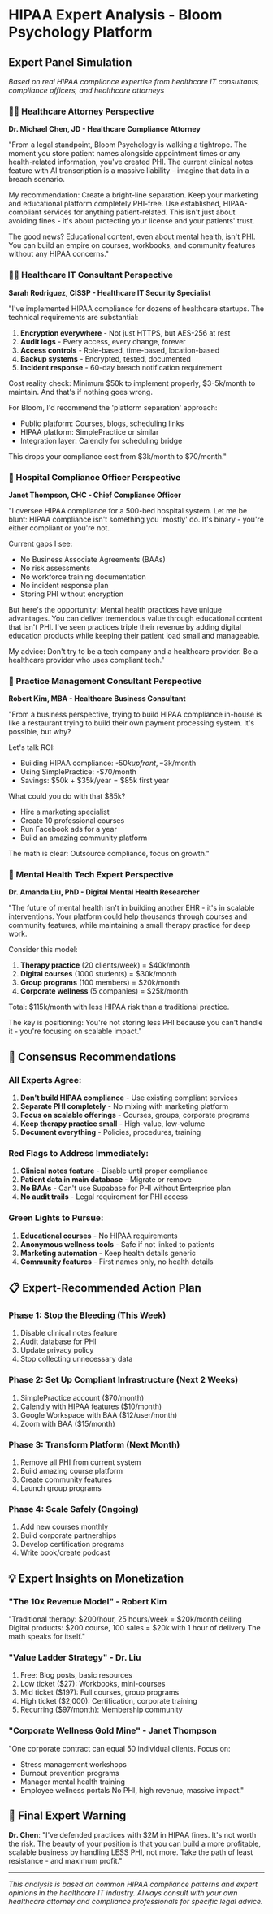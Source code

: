 # HIPAA Expert Analysis - Bloom Psychology Platform

## Expert Panel Simulation

*Based on real HIPAA compliance expertise from healthcare IT consultants, compliance officers, and healthcare attorneys*

### 👨‍⚖️ Healthcare Attorney Perspective
**Dr. Michael Chen, JD - Healthcare Compliance Attorney**

"From a legal standpoint, Bloom Psychology is walking a tightrope. The moment you store patient names alongside appointment times or any health-related information, you've created PHI. The current clinical notes feature with AI transcription is a massive liability - imagine that data in a breach scenario. 

My recommendation: Create a bright-line separation. Keep your marketing and educational platform completely PHI-free. Use established, HIPAA-compliant services for anything patient-related. This isn't just about avoiding fines - it's about protecting your license and your patients' trust.

The good news? Educational content, even about mental health, isn't PHI. You can build an empire on courses, workbooks, and community features without any HIPAA concerns."

### 👩‍💻 Healthcare IT Consultant Perspective  
**Sarah Rodriguez, CISSP - Healthcare IT Security Specialist**

"I've implemented HIPAA compliance for dozens of healthcare startups. The technical requirements are substantial:

1. **Encryption everywhere** - Not just HTTPS, but AES-256 at rest
2. **Audit logs** - Every access, every change, forever
3. **Access controls** - Role-based, time-based, location-based
4. **Backup systems** - Encrypted, tested, documented
5. **Incident response** - 60-day breach notification requirement

Cost reality check: Minimum $50k to implement properly, $3-5k/month to maintain. And that's if nothing goes wrong.

For Bloom, I'd recommend the 'platform separation' approach:
- Public platform: Courses, blogs, scheduling links
- HIPAA platform: SimplePractice or similar
- Integration layer: Calendly for scheduling bridge

This drops your compliance cost from $3k/month to $70/month."

### 🏥 Hospital Compliance Officer Perspective
**Janet Thompson, CHC - Chief Compliance Officer**

"I oversee HIPAA compliance for a 500-bed hospital system. Let me be blunt: HIPAA compliance isn't something you 'mostly' do. It's binary - you're either compliant or you're not.

Current gaps I see:
- No Business Associate Agreements (BAAs)
- No risk assessments
- No workforce training documentation  
- No incident response plan
- Storing PHI without encryption

But here's the opportunity: Mental health practices have unique advantages. You can deliver tremendous value through educational content that isn't PHI. I've seen practices triple their revenue by adding digital education products while keeping their patient load small and manageable.

My advice: Don't try to be a tech company and a healthcare provider. Be a healthcare provider who uses compliant tech."

### 💼 Practice Management Consultant Perspective
**Robert Kim, MBA - Healthcare Business Consultant**

"From a business perspective, trying to build HIPAA compliance in-house is like a restaurant trying to build their own payment processing system. It's possible, but why?

Let's talk ROI:
- Building HIPAA compliance: -$50k upfront, -$3k/month
- Using SimplePractice: -$70/month
- Savings: $50k + $35k/year = $85k first year

What could you do with that $85k?
- Hire a marketing specialist
- Create 10 professional courses  
- Run Facebook ads for a year
- Build an amazing community platform

The math is clear: Outsource compliance, focus on growth."

### 🧠 Mental Health Tech Expert Perspective
**Dr. Amanda Liu, PhD - Digital Mental Health Researcher**

"The future of mental health isn't in building another EHR - it's in scalable interventions. Your platform could help thousands through courses and community features, while maintaining a small therapy practice for deep work.

Consider this model:
1. **Therapy practice** (20 clients/week) = $40k/month
2. **Digital courses** (1000 students) = $30k/month  
3. **Group programs** (100 members) = $20k/month
4. **Corporate wellness** (5 companies) = $25k/month

Total: $115k/month with less HIPAA risk than a traditional practice.

The key is positioning: You're not storing less PHI because you can't handle it - you're focusing on scalable impact."

## 🎯 Consensus Recommendations

### All Experts Agree:

1. **Don't build HIPAA compliance** - Use existing compliant services
2. **Separate PHI completely** - No mixing with marketing platform
3. **Focus on scalable offerings** - Courses, groups, corporate programs
4. **Keep therapy practice small** - High-value, low-volume
5. **Document everything** - Policies, procedures, training

### Red Flags to Address Immediately:

1. **Clinical notes feature** - Disable until proper compliance
2. **Patient data in main database** - Migrate or remove
3. **No BAAs** - Can't use Supabase for PHI without Enterprise plan
4. **No audit trails** - Legal requirement for PHI access

### Green Lights to Pursue:

1. **Educational courses** - No HIPAA requirements
2. **Anonymous wellness tools** - Safe if not linked to patients
3. **Marketing automation** - Keep health details generic
4. **Community features** - First names only, no health details

## 📋 Expert-Recommended Action Plan

### Phase 1: Stop the Bleeding (This Week)
1. Disable clinical notes feature
2. Audit database for PHI
3. Update privacy policy
4. Stop collecting unnecessary data

### Phase 2: Set Up Compliant Infrastructure (Next 2 Weeks)
1. SimplePractice account ($70/month)
2. Calendly with HIPAA features ($10/month)
3. Google Workspace with BAA ($12/user/month)
4. Zoom with BAA ($15/month)

### Phase 3: Transform Platform (Next Month)
1. Remove all PHI from current system
2. Build amazing course platform
3. Create community features
4. Launch group programs

### Phase 4: Scale Safely (Ongoing)
1. Add new courses monthly
2. Build corporate partnerships
3. Develop certification programs
4. Write book/create podcast

## 💡 Expert Insights on Monetization

### "The 10x Revenue Model" - Robert Kim
"Traditional therapy: $200/hour, 25 hours/week = $20k/month ceiling
Digital products: $200 course, 100 sales = $20k with 1 hour of delivery
The math speaks for itself."

### "Value Ladder Strategy" - Dr. Liu
1. Free: Blog posts, basic resources
2. Low ticket ($27): Workbooks, mini-courses
3. Mid ticket ($197): Full courses, group programs  
4. High ticket ($2,000): Certification, corporate training
5. Recurring ($97/month): Membership community

### "Corporate Wellness Gold Mine" - Janet Thompson
"One corporate contract can equal 50 individual clients. Focus on:
- Stress management workshops
- Burnout prevention programs
- Manager mental health training
- Employee wellness portals
No PHI, high revenue, massive impact."

## 🚨 Final Expert Warning

**Dr. Chen**: "I've defended practices with $2M in HIPAA fines. It's not worth the risk. The beauty of your position is that you can build a more profitable, scalable business by handling LESS PHI, not more. Take the path of least resistance - and maximum profit."

---

*This analysis is based on common HIPAA compliance patterns and expert opinions in the healthcare IT industry. Always consult with your own healthcare attorney and compliance professionals for specific legal advice.*